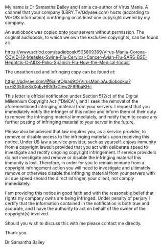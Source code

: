 My name is Dr Samantha Bailey and I am a co-author of Virus Mania. A channel that your company (LBRY.TV/Odysee.com) hosts (according to WHOIS information) is infringing on at least one copyright owned by my company.

An audiobook was copied onto your servers without permission. The original audiobook, to which we own the exclusive copyrights, can be found at:

https://www.scribd.com/audiobook/505809369/Virus-Mania-Corona-COVID-19-Measles-Swine-Flu-Cervical-Cancer-Avian-Flu-SARS-BSE-Hepatitis-C-AIDS-Polio-Spanish-Flu-How-the-Medical-Indust

The unauthorized and infringing copy can be found at:

https://odysee.com/@SaintOlga69:5/VirusManiaAudiobook:a?r=Hi235fbeSxXgEvHPARxCiew2F8RbaKHc

This letter is official notification under Section 512(c) of the Digital Millennium Copyright Act ("DMCA"), and I seek the removal of the aforementioned infringing material from your servers. I request that you immediately notify the infringer of this notice and inform them of their duty to remove the infringing material immediately, and notify them to cease any further posting of infringing material to your server in the future.

Please also be advised that law requires you, as a service provider, to remove or disable access to the infringing materials upon receiving this notice. Under US law a service provider, such as yourself, enjoys immunity from a copyright lawsuit provided that you act with deliberate speed to investigate and rectify ongoing copyright infringement. If service providers do not investigate and remove or disable the infringing material this immunity is lost. Therefore, in order for you to remain immune from a copyright infringement action you will need to investigate and ultimately remove or otherwise disable the infringing material from your servers with all due speed should the direct infringer, your client, not comply immediately.

I am providing this notice in good faith and with the reasonable belief that rights my company owns are being infringed. Under penalty of perjury I certify that the information contained in the notification is both true and accurate, and I have the authority to act on behalf of the owner of the copyright(s) involved.

Should you wish to discuss this with me please contact me directly.

Thank you.

Dr Samantha Bailey
<personal information hidden>
